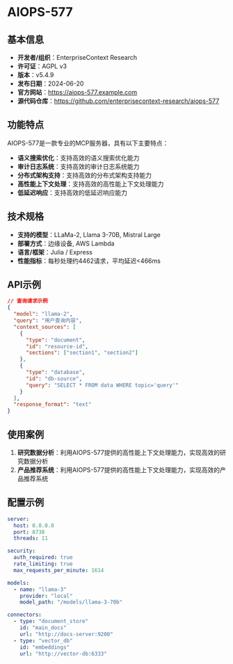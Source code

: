 # AIOPS-577

## 基本信息

- **开发者/组织**：EnterpriseContext Research
- **许可证**：AGPL v3
- **版本**：v5.4.9
- **发布日期**：2024-06-20
- **官方网站**：https://aiops-577.example.com
- **源代码仓库**：https://github.com/enterprisecontext-research/aiops-577

## 功能特点

AIOPS-577是一款专业的MCP服务器，具有以下主要特点：

- **语义搜索优化**：支持高效的语义搜索优化能力
- **审计日志系统**：支持高效的审计日志系统能力
- **分布式架构支持**：支持高效的分布式架构支持能力
- **高性能上下文处理**：支持高效的高性能上下文处理能力
- **低延迟响应**：支持高效的低延迟响应能力


## 技术规格

- **支持的模型**：LLaMa-2, Llama 3-70B, Mistral Large
- **部署方式**：边缘设备, AWS Lambda
- **语言/框架**：Julia / Express
- **性能指标**：每秒处理约4462请求，平均延迟<466ms

## API示例

```json
// 查询请求示例
{
  "model": "llama-2",
  "query": "用户查询内容",
  "context_sources": [
    {
      "type": "document",
      "id": "resource-id",
      "sections": ["section1", "section2"]
    },
    {
      "type": "database",
      "id": "db-source",
      "query": "SELECT * FROM data WHERE topic='query'"
    }
  ],
  "response_format": "text"
}
```

## 使用案例

1. **研究数据分析**：利用AIOPS-577提供的高性能上下文处理能力，实现高效的研究数据分析
2. **产品推荐系统**：利用AIOPS-577提供的高性能上下文处理能力，实现高效的产品推荐系统


## 配置示例

```yaml
server:
  host: 0.0.0.0
  port: 8738
  threads: 11

security:
  auth_required: true
  rate_limiting: true
  max_requests_per_minute: 1614

models:
  - name: "llama-3"
    provider: "local"
    model_path: "/models/llama-3-70b"

connectors:
  - type: "document_store"
    id: "main_docs"
    url: "http://docs-server:9200"
  - type: "vector_db"
    id: "embeddings"
    url: "http://vector-db:6333"
```